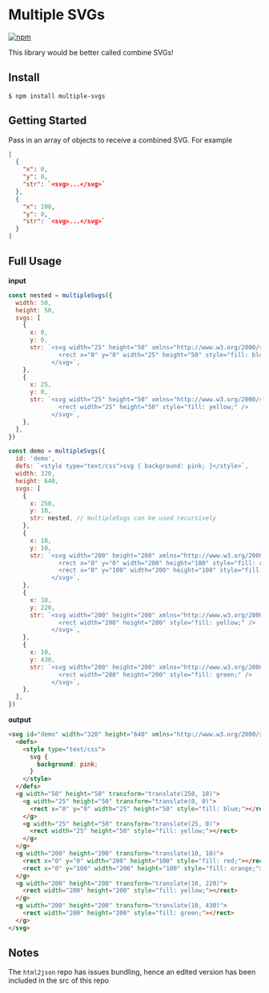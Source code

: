 # Multiple SVGs

[![npm](https://img.shields.io/npm/v/multiple-svgs.svg)](https://www.npmjs.com/package/multiple-svgs)

This library would be better called combine SVGs!

## Install

```
$ npm install multiple-svgs
```

## Getting Started

Pass in an array of objects to receive a combined SVG. For example

```json
[
  {
    "x": 0,
    "y": 0,
    "str": `<svg>...</svg>`
  },
  {
    "x": 100,
    "y": 0,
    "str": `<svg>...</svg>`
  }
]
```

## Full Usage

**input**

```javascript
const nested = multipleSvgs({
  width: 50,
  height: 50,
  svgs: [
    {
      x: 0,
      y: 0,
      str: `<svg width="25" height="50" xmlns="http://www.w3.org/2000/svg">
              <rect x="0" y="0" width="25" height="50" style="fill: blue;" />
            </svg>`,
    },
    {
      x: 25,
      y: 0,
      str: `<svg width="25" height="50" xmlns="http://www.w3.org/2000/svg">
              <rect width="25" height="50" style="fill: yellow;" />
            </svg>`,
    },
  ],
})

const demo = multipleSvgs({
  id: 'demo',
  defs: `<style type="text/css">svg { background: pink; }</style>`,
  width: 320,
  height: 640,
  svgs: [
    {
      x: 250,
      y: 10,
      str: nested, // multipleSvgs can be used recursively
    },
    {
      x: 10,
      y: 10,
      str: `<svg width="200" height="200" xmlns="http://www.w3.org/2000/svg">
              <rect x="0" y="0" width="200" height="100" style="fill: red;" />
              <rect x="0" y="100" width="200" height="100" style="fill: orange;" />
            </svg>`,
    },
    {
      x: 10,
      y: 220,
      str: `<svg width="200" height="200" xmlns="http://www.w3.org/2000/svg">
              <rect width="200" height="200" style="fill: yellow;" />
            </svg>`,
    },
    {
      x: 10,
      y: 430,
      str: `<svg width="200" height="200" xmlns="http://www.w3.org/2000/svg">
              <rect width="200" height="200" style="fill: green;" />
            </svg>`,
    },
  ],
})
```

**output**

```html
<svg id="demo" width="320" height="640" xmlns="http://www.w3.org/2000/svg">
  <defs>
    <style type="text/css">
      svg {
        background: pink;
      }
    </style>
  </defs>
  <g width="50" height="50" transform="translate(250, 10)">
    <g width="25" height="50" transform="translate(0, 0)">
      <rect x="0" y="0" width="25" height="50" style="fill: blue;"></rect>
    </g>
    <g width="25" height="50" transform="translate(25, 0)">
      <rect width="25" height="50" style="fill: yellow;"></rect>
    </g>
  </g>
  <g width="200" height="200" transform="translate(10, 10)">
    <rect x="0" y="0" width="200" height="100" style="fill: red;"></rect>
    <rect x="0" y="100" width="200" height="100" style="fill: orange;"></rect>
  </g>
  <g width="200" height="200" transform="translate(10, 220)">
    <rect width="200" height="200" style="fill: yellow;"></rect>
  </g>
  <g width="200" height="200" transform="translate(10, 430)">
    <rect width="200" height="200" style="fill: green;"></rect>
  </g>
</svg>
```

## Notes

The `html2json` repo has issues bundling, hence an edited version has been included in the src of this repo
